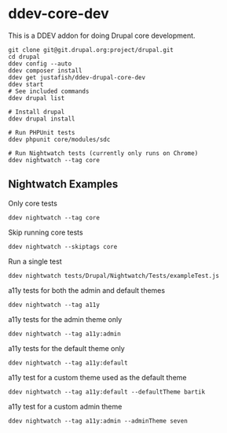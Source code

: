 # ddev-core-dev

This is a DDEV addon for doing Drupal core development.

```
git clone git@git.drupal.org:project/drupal.git
cd drupal
ddev config --auto
ddev composer install
ddev get justafish/ddev-drupal-core-dev
ddev start
# See included commands
ddev drupal list

# Install drupal
ddev drupal install

# Run PHPUnit tests
ddev phpunit core/modules/sdc

# Run Nightwatch tests (currently only runs on Chrome)
ddev nightwatch --tag core
```

## Nightwatch Examples
Only core tests
```
ddev nightwatch --tag core
```

Skip running core tests
```
ddev nightwatch --skiptags core
```

Run a single test
```
ddev nightwatch tests/Drupal/Nightwatch/Tests/exampleTest.js
```

a11y tests for both the admin and default themes
```
ddev nightwatch --tag a11y
```

a11y tests for the admin theme only
```
ddev nightwatch --tag a11y:admin
```

a11y tests for the default theme only
```
ddev nightwatch --tag a11y:default
```

a11y test for a custom theme used as the default theme
```
ddev nightwatch --tag a11y:default --defaultTheme bartik
```

a11y test for a custom admin theme
```
ddev nightwatch --tag a11y:admin --adminTheme seven
```
